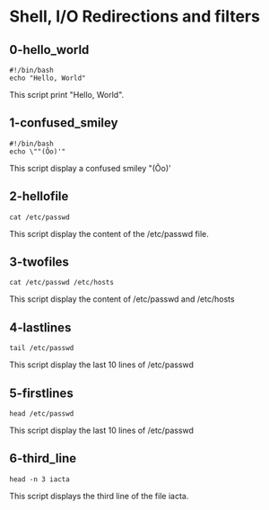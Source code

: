 # Shell, I/O Redirections and filters

## 0-hello_world

~~~
#!/bin/bash
echo "Hello, World"
~~~

This script print "Hello, World".

## 1-confused_smiley

~~~
#!/bin/bash
echo \""(Ôo)'"
~~~

This script display a confused smiley "(Ôo)'

## 2-hellofile

~~~
cat /etc/passwd
~~~

This script display the content of the /etc/passwd file.

## 3-twofiles

~~~
cat /etc/passwd /etc/hosts
~~~

This script display the content of /etc/passwd and /etc/hosts

## 4-lastlines

~~~
tail /etc/passwd
~~~

This script display the last 10 lines of /etc/passwd

## 5-firstlines

~~~
head /etc/passwd
~~~

This script display the last 10 lines of /etc/passwd

## 6-third_line

~~~
head -n 3 iacta
~~~

This script displays the third line of the file iacta.



